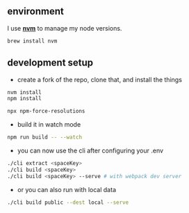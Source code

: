 ## environment

I use **[nvm](https://github.com/nvm-sh/nvm)** to manage my node versions.

```bash
brew install nvm
```

## development setup

- create a fork of the repo, clone that, and install the things

```bash
nvm install
npm install

npx npm-force-resolutions
```

- build it in watch mode

```bash
npm run build -- --watch
```

- you can now use the cli after configuring your .env

```bash
./cli extract <spaceKey>
./cli build <spaceKey>
./cli build <spaceKey> --serve # with webpack dev server
```

- or you can also run with local data

```bash
./cli build public --dest local --serve
```
